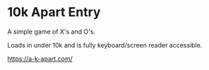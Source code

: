 # 10k Apart Entry

A simple game of X's and O's. 

Loads in under 10k and is fully keyboard/screen reader accessible. 

https://a-k-apart.com/

